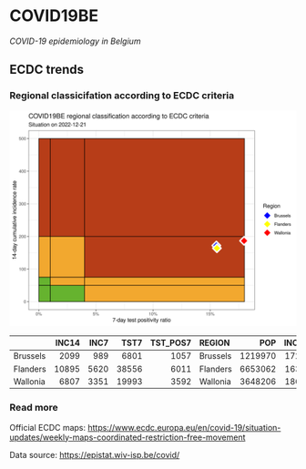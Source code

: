
# COVID19BE

*COVID-19 epidemiology in Belgium*

## ECDC trends

### Regional classicifation according to ECDC criteria

![](COVID9BE-ecdc-trend.png)

|          | INC14 | INC7 |  TST7 | TST\_POS7 | REGION   |     POP | INC14\_RT |       PR7 |          GR |
| :------- | ----: | ---: | ----: | --------: | :------- | ------: | --------: | --------: | ----------: |
| Brussels |  2099 |  989 |  6801 |      1057 | Brussels | 1219970 |  172.0534 | 0.1554183 | \-0.1090090 |
| Flanders | 10895 | 5620 | 38556 |      6011 | Flanders | 6653062 |  163.7592 | 0.1559031 |   0.0654028 |
| Wallonia |  6807 | 3351 | 19993 |      3592 | Wallonia | 3648206 |  186.5849 | 0.1796629 | \-0.0303819 |

### Read more

Official ECDC maps:
<https://www.ecdc.europa.eu/en/covid-19/situation-updates/weekly-maps-coordinated-restriction-free-movement>

Data source: <https://epistat.wiv-isp.be/covid/>
